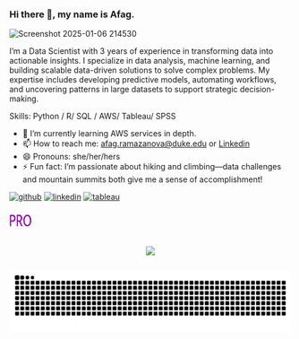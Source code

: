 ### Hi there 👋, my name is Afag.
![Screenshot 2025-01-06 214530](https://github.com/user-attachments/assets/6cba1a81-1b28-45b2-9616-a6790550cc38)

I’m a Data Scientist with 3 years of experience in transforming data into actionable insights. I specialize in data analysis, machine learning, and building scalable data-driven solutions to solve complex problems. My expertise includes developing predictive models, automating workflows, and uncovering patterns in large datasets to support strategic decision-making.

Skills: Python / R/ SQL / AWS/ Tableau/ SPSS

- 🌱 I’m currently learning AWS services in depth. 
- 📫 How to reach me: afag.ramazanova@duke.edu or [Linkedin](https://www.linkedin.com/in/afagramazanova/) 
- 😄 Pronouns: she/her/hers 
- ⚡ Fun fact: I’m passionate about hiking and climbing—data challenges and mountain summits both give me a sense of accomplishment! 


[<img src='https://cdn.jsdelivr.net/npm/simple-icons@3.0.1/icons/github.svg' alt='github' height='40'>](https://github.com/https://github.com/Afag-Ramazanova)  [<img src='https://cdn.jsdelivr.net/npm/simple-icons@3.0.1/icons/linkedin.svg' alt='linkedin' height='40'>](https://www.linkedin.com/in/https://www.linkedin.com/in/afagramazanova//)  [<img src='https://cdn.jsdelivr.net/npm/simple-icons@3.0.1/icons/tableau.svg' alt='tableau' height='40'>](https://public.tableau.com/app/profile/afag/vizzes)  

<a href='https://github.com/pricing'><img src='https://raw.githubusercontent.com/acervenky/animated-github-badges/master/assets/pro.gif' width='40' height='40'></a> 


###

<div align="center">
  <img src="https://profile-counter.glitch.me/Afag-Ramazanova/count.svg?"  />
</div>

###

<img src="https://raw.githubusercontent.com/Afag-Ramazanova/Afag-Ramazanova/output/snake.svg" alt="Snake animation" />

###


<!--
**Afag-Ramazanova/Afag-Ramazanova** is a ✨ _special_ ✨ repository because its `README.md` (this file) appears on your GitHub profile.

Here are some ideas to get you started:

- 🔭 I’m currently working on ...
- 🌱 I’m currently learning ...
- 👯 I’m looking to collaborate on ...
- 🤔 I’m looking for help with ...
- 💬 Ask me about ...
- 📫 How to reach me: ...
- 😄 Pronouns: ...
- ⚡ Fun fact: ...
-->

